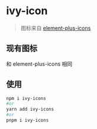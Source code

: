 # ivy-icon

> 图标来自 [element-plus-icons](https://github.com/element-plus/element-plus-icons)

## 现有图标

和 element-plus-icons 相同

## 使用

```bash
npm i ivy-icons
#or
yarn add ivy-icons
#or
pnpm i ivy-icons
```
